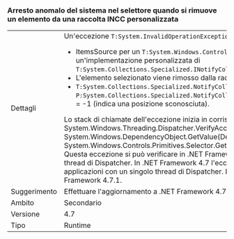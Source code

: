 ### <a name="crash-in-selector-when-removing-an-item-from-a-custom-incc-collection"></a>Arresto anomalo del sistema nel selettore quando si rimuove un elemento da una raccolta INCC personalizzata

|   |   |
|---|---|
|Dettagli|Un'eccezione <code>T:System.InvalidOperationException</code> può verificarsi negli scenari seguenti:<ul><li>ItemsSource per un <code>T:System.Windows.Controls.Primitives.Selector</code> è una raccolta con un'implementazione personalizzata di <code>T:System.Collections.Specialized.INotifyCollectionChanged</code>.</li><li>L'elemento selezionato viene rimosso dalla raccolta.</li><li><code>T:System.Collections.Specialized.NotifyCollectionChangedEventArgs</code> ha <code>P:System.Collections.Specialized.NotifyCollectionChangedEventArgs.OldStartingIndex</code> = -1 (indica una posizione sconosciuta).</li></ul>Lo stack di chiamate dell'eccezione inizia in corrispondenza di System.Windows.Threading.Dispatcher.VerifyAccess() in System.Windows.DependencyObject.GetValue(DependencyProperty dp) in System.Windows.Controls.Primitives.Selector.GetIsSelected(elemento DependencyObject) Questa eccezione si può verificare in .NET Framework 4.5 se l'applicazione ha più di un thread di Dispatcher. In .NET Framework 4.7 l'eccezione può verificarsi anche in applicazioni con un singolo thread di Dispatcher. Il problema è stato corretto in .NET Framework 4.7.1.|
|Suggerimento|Effettuare l'aggiornamento a .NET Framework 4.7.1.|
|Ambito|Secondario|
|Versione|4.7|
|Tipo|Runtime|

